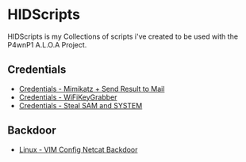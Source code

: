 # HIDScripts
HIDScripts is my Collections of scripts i've created to be used with the P4wnP1 A.L.O.A Project.

## Credentials

* <a href="https://github.com/V0lk3n/HIDScripts/blob/main/Credentials/Credentials%20-%20Mimikatz%20%2B%20Send%20Result%20to%20Mail.md">Credentials - Mimikatz + Send Result to Mail</a>
* <a href="https://github.com/V0lk3n/HIDScripts/blob/main/Credentials/Credentials%20-%20WifiKeyGrabber.md">Credentials - WiFiKeyGrabber</a>
* <a href="https://github.com/V0lk3n/HIDScripts/blob/main/Credentials/Credentials%20-%20Steal%20SAM%20and%20System.md">Credentials - Steal SAM and SYSTEM</a>

## Backdoor

* <a href="https://github.com/V0lk3n/HIDScripts/blob/main/Backdoor/Linux%20-%20VIM%20Config%20Netcat%20Backdoor.md">Linux - VIM Config Netcat Backdoor</a>
